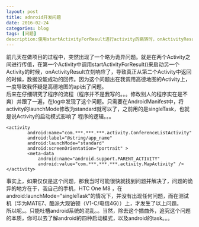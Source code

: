 ```yaml
---
layout: post
title: adnroid开发问题
date: 2016-02-24
categories: blog
tags: [问题]
description:使用startActivityForResult进行activity的跳转时，onActivityResult立刻响应
---
```



前几天在做项目的过程中，突然出现了一个略为诡异问题。就是在两个Activity之间进行传值，在第一个Activity中调用startActivityForResult()来启动另一个Activity的时候，onActivityResult立刻响应了，导致真正从第二个Activity中返回的时候，数据没能成功的回传。因为这个问题出在我调用高德地图的Activity上，一度导致我怀疑是高德地图的api出了问题。  
后来在仔细研究了程序的流程（程序并不是我写的。。。修改别人的程序实在是不爽）并跟了一遍，在log中发现了这个问题。只需要在AndroidManifest中，将activity的launchMode修改为standard就可以了，之前用的是singleTask，也就是说Activity的启动模式影响了
程序的逻辑。。。

	<activity
            android:name="com.***.***.***.activity.ConferenceListActivity"
            android:label="@string/app_name"
            android:launchMode="standard"
            android:screenOrientation="portrait" >
            <meta-data
                android:name="android.support.PARENT_ACTIVITY"
                android:value="com.***.***.***.activity.MapActivity" />
    </activity>

事实上，如果仅仅是这个问题，那我当时可能很快就找到问题并解决了，问题的诡异的地方在于，我自己的手机，HTC One M8 ，在android:launchMode="singleTask"的情况下，并没有出现任何问题，而在测试机（华为MATE7、酷派大观铂顿（V1-C/电信4G））上，才发生了以上问题。  
所以呢。。只能吐槽android系统的混乱。。当然，除去这个插曲外，追究这个问题的本质，你可以去了解android的四种启动模式，以及android的task。。。